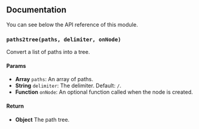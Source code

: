 ## Documentation

You can see below the API reference of this module.

### `paths2tree(paths, delimiter, onNode)`
Convert a list of paths into a tree.

#### Params

- **Array** `paths`: An array of paths.
- **String** `delimiter`: The delimiter. Default: `/`.
- **Function** `onNode`: An optional function called when the node is created.

#### Return
- **Object** The path tree.

